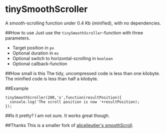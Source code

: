 # tinySmoothScroller
A smooth-scrolling function under 0.4 Kb (minified), with no dependencies.

##How to use
Just use the `tinySmoothScroller`-function with three parameters.
- Target position in `px`
- Optional duration in `ms`
- Optional switch to horizontal-scrolling in `boolean`
- Optional callback-function

##How small is this
The tidy, uncompressed code is less than one kilobyte. The minified code is less than half a kilobyte.

##Example
```
tinySmoothScroller(200,'x',function(resultPosition){
  console.log('The scroll position is now '+resultPosition);
});
```

##Is it pretty?
I am not sure. It works great though.

##Thanks
This is a smaller fork of [alicelieutier's smoothScroll](https://github.com/alicelieutier/smoothScroll).
